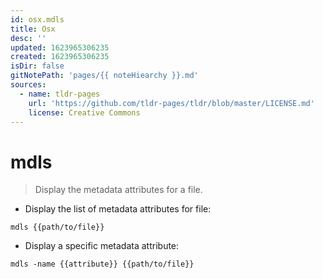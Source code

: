 ```yaml
---
id: osx.mdls
title: Osx
desc: ''
updated: 1623965306235
created: 1623965306235
isDir: false
gitNotePath: 'pages/{{ noteHiearchy }}.md'
sources:
  - name: tldr-pages
    url: 'https://github.com/tldr-pages/tldr/blob/master/LICENSE.md'
    license: Creative Commons
---
```

# mdls

> Display the metadata attributes for a file.

- Display the list of metadata attributes for file:

`mdls {{path/to/file}}`

- Display a specific metadata attribute:

`mdls -name {{attribute}} {{path/to/file}}`

